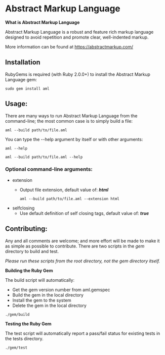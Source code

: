 Abstract Markup Language
===
**What is Abstract Markup Language**

Abstract Markup Language is a robust and feature rich markup language designed to avoid repetition and promote clear, well-indented markup.

More information can be found at https://abstractmarkup.com/

## Installation
RubyGems is required (with Ruby 2.0.0+) to install the Abstract Markup Language gem:
```shell
sudo gem install aml
```

## Usage:
There are many ways to run Abstract Markup Language from the command-line; the most common case is to simply build a file:

```shell
aml --build path/to/file.aml
```

You can type the --help argument by itself or with other arguments:

```shell
aml --help
```
```shell
aml --build path/to/file.aml --help
```

### Optional command-line arguments:

 - extension
   - Output file extension, default value of: _**html**_
     
     ```shell
     aml --build path/to/file.aml --extension html
     ```
 - selfclosing
   - Use default definition of self closing tags, default value of: _**true**_

## Contributing:

Any and all comments are welcome; and more effort will be made to make it as simple as possible to contribute. There are two scripts in the _gem_ directory to build and test.

_*Please run these scripts from the root directory, not the gem directory itself.*_


**Building the Ruby Gem**

The build script will automatically:
  * Get the gem version number from aml.gemspec
  * Build the gem in the local directory
  * Install the gem to the system
  * Delete the gem in the local directory

```shell
./gem/build
```

**Testing the Ruby Gem**

The test script will automatically report a pass/fail status for existing tests in the tests directory.

```shell
./gem/test
```

